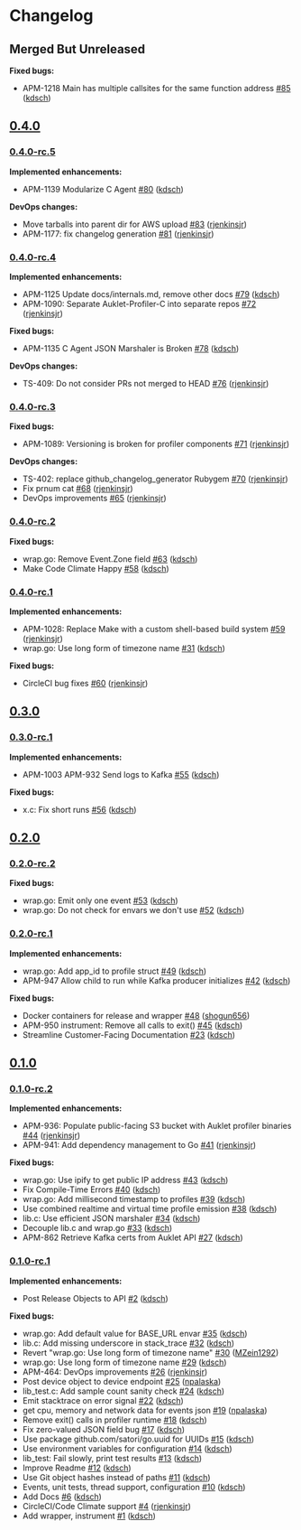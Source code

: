 # Changelog

## Merged But Unreleased

**Fixed bugs:**

- APM-1218 Main has multiple callsites for the same function address [#85](https://github.com/ESG-USA/Auklet-Agent-C/pull/85) ([kdsch](https://github.com/kdsch))

## [0.4.0](https://github.com/ESG-USA/Auklet-Agent-C/tree/0.4.0)

### [0.4.0-rc.5](https://github.com/ESG-USA/Auklet-Agent-C/tree/0.4.0-rc.5)

**Implemented enhancements:**

- APM-1139 Modularize C Agent [#80](https://github.com/ESG-USA/Auklet-Agent-C/pull/80) ([kdsch](https://github.com/kdsch))

**DevOps changes:**

- Move tarballs into parent dir for AWS upload [#83](https://github.com/ESG-USA/Auklet-Agent-C/pull/83) ([rjenkinsjr](https://github.com/rjenkinsjr))
- APM-1177: fix changelog generation [#81](https://github.com/ESG-USA/Auklet-Agent-C/pull/81) ([rjenkinsjr](https://github.com/rjenkinsjr))

### [0.4.0-rc.4](https://github.com/ESG-USA/Auklet-Agent-C/tree/0.4.0-rc.4)

**Implemented enhancements:**

- APM-1125 Update docs/internals.md, remove other docs [#79](https://github.com/ESG-USA/Auklet-Agent-C/pull/79) ([kdsch](https://github.com/kdsch))
- APM-1090: Separate Auklet-Profiler-C into separate repos [#72](https://github.com/ESG-USA/Auklet-Agent-C/pull/72) ([rjenkinsjr](https://github.com/rjenkinsjr))

**Fixed bugs:**

- APM-1135 C Agent JSON Marshaler is Broken [#78](https://github.com/ESG-USA/Auklet-Agent-C/pull/78) ([kdsch](https://github.com/kdsch))

**DevOps changes:**

- TS-409: Do not consider PRs not merged to HEAD [#76](https://github.com/ESG-USA/Auklet-Agent-C/pull/76) ([rjenkinsjr](https://github.com/rjenkinsjr))

### [0.4.0-rc.3](https://github.com/ESG-USA/Auklet-Agent-C/tree/0.4.0-rc.3)

**Fixed bugs:**

- APM-1089: Versioning is broken for profiler components [#71](https://github.com/ESG-USA/Auklet-Agent-C/pull/71) ([rjenkinsjr](https://github.com/rjenkinsjr))

**DevOps changes:**

- TS-402: replace github_changelog_generator Rubygem [#70](https://github.com/ESG-USA/Auklet-Agent-C/pull/70) ([rjenkinsjr](https://github.com/rjenkinsjr))
- Fix prnum cat [#68](https://github.com/ESG-USA/Auklet-Agent-C/pull/68) ([rjenkinsjr](https://github.com/rjenkinsjr))
- DevOps improvements [#65](https://github.com/ESG-USA/Auklet-Agent-C/pull/65) ([rjenkinsjr](https://github.com/rjenkinsjr))

### [0.4.0-rc.2](https://github.com/ESG-USA/Auklet-Agent-C/tree/0.4.0-rc.2)

**Fixed bugs:**

- wrap.go: Remove Event.Zone field [#63](https://github.com/ESG-USA/Auklet-Agent-C/pull/63) ([kdsch](https://github.com/kdsch))
- Make Code Climate Happy  [#58](https://github.com/ESG-USA/Auklet-Agent-C/pull/58) ([kdsch](https://github.com/kdsch))

### [0.4.0-rc.1](https://github.com/ESG-USA/Auklet-Agent-C/tree/0.4.0-rc.1)

**Implemented enhancements:**

- APM-1028: Replace Make with a custom shell-based build system [#59](https://github.com/ESG-USA/Auklet-Agent-C/pull/59) ([rjenkinsjr](https://github.com/rjenkinsjr))
- wrap.go: Use long form of timezone name [#31](https://github.com/ESG-USA/Auklet-Agent-C/pull/31) ([kdsch](https://github.com/kdsch))

**Fixed bugs:**

- CircleCI bug fixes [#60](https://github.com/ESG-USA/Auklet-Agent-C/pull/60) ([rjenkinsjr](https://github.com/rjenkinsjr))

## [0.3.0](https://github.com/ESG-USA/Auklet-Agent-C/tree/0.3.0)

### [0.3.0-rc.1](https://github.com/ESG-USA/Auklet-Agent-C/tree/0.3.0-rc.1)

**Implemented enhancements:**

- APM-1003 APM-932 Send logs to Kafka [#55](https://github.com/ESG-USA/Auklet-Agent-C/pull/55) ([kdsch](https://github.com/kdsch))

**Fixed bugs:**

- x.c: Fix short runs [#56](https://github.com/ESG-USA/Auklet-Agent-C/pull/56) ([kdsch](https://github.com/kdsch))

## [0.2.0](https://github.com/ESG-USA/Auklet-Agent-C/tree/0.2.0)

### [0.2.0-rc.2](https://github.com/ESG-USA/Auklet-Agent-C/tree/0.2.0-rc.2)

**Fixed bugs:**

- wrap.go: Emit only one event [#53](https://github.com/ESG-USA/Auklet-Agent-C/pull/53) ([kdsch](https://github.com/kdsch))
- wrap.go: Do not check for envars we don't use [#52](https://github.com/ESG-USA/Auklet-Agent-C/pull/52) ([kdsch](https://github.com/kdsch))

### [0.2.0-rc.1](https://github.com/ESG-USA/Auklet-Agent-C/tree/0.2.0-rc.1)

**Implemented enhancements:**

- wrap.go: Add app_id to profile struct [#49](https://github.com/ESG-USA/Auklet-Agent-C/pull/49) ([kdsch](https://github.com/kdsch))
- APM-947 Allow child to run while Kafka producer initializes [#42](https://github.com/ESG-USA/Auklet-Agent-C/pull/42) ([kdsch](https://github.com/kdsch))

**Fixed bugs:**

- Docker containers for release and wrapper [#48](https://github.com/ESG-USA/Auklet-Agent-C/pull/48) ([shogun656](https://github.com/shogun656))
- APM-950 instrument: Remove all calls to exit() [#45](https://github.com/ESG-USA/Auklet-Agent-C/pull/45) ([kdsch](https://github.com/kdsch))
- Streamline Customer-Facing Documentation [#23](https://github.com/ESG-USA/Auklet-Agent-C/pull/23) ([kdsch](https://github.com/kdsch))

## [0.1.0](https://github.com/ESG-USA/Auklet-Agent-C/tree/0.1.0)

### [0.1.0-rc.2](https://github.com/ESG-USA/Auklet-Agent-C/tree/0.1.0-rc.2)

**Implemented enhancements:**

- APM-936: Populate public-facing S3 bucket with Auklet profiler binaries [#44](https://github.com/ESG-USA/Auklet-Agent-C/pull/44) ([rjenkinsjr](https://github.com/rjenkinsjr))
- APM-941: Add dependency management to Go [#41](https://github.com/ESG-USA/Auklet-Agent-C/pull/41) ([rjenkinsjr](https://github.com/rjenkinsjr))

**Fixed bugs:**

- wrap.go: Use ipify to get public IP address [#43](https://github.com/ESG-USA/Auklet-Agent-C/pull/43) ([kdsch](https://github.com/kdsch))
- Fix Compile-Time Errors [#40](https://github.com/ESG-USA/Auklet-Agent-C/pull/40) ([kdsch](https://github.com/kdsch))
- wrap.go: Add millisecond timestamp to profiles [#39](https://github.com/ESG-USA/Auklet-Agent-C/pull/39) ([kdsch](https://github.com/kdsch))
- Use combined realtime and virtual time profile emission [#38](https://github.com/ESG-USA/Auklet-Agent-C/pull/38) ([kdsch](https://github.com/kdsch))
- lib.c: Use efficient JSON marshaler [#34](https://github.com/ESG-USA/Auklet-Agent-C/pull/34) ([kdsch](https://github.com/kdsch))
- Decouple lib.c and wrap.go [#33](https://github.com/ESG-USA/Auklet-Agent-C/pull/33) ([kdsch](https://github.com/kdsch))
- APM-862 Retrieve Kafka certs from Auklet API [#27](https://github.com/ESG-USA/Auklet-Agent-C/pull/27) ([kdsch](https://github.com/kdsch))

### [0.1.0-rc.1](https://github.com/ESG-USA/Auklet-Agent-C/tree/0.1.0-rc.1)

**Implemented enhancements:**

- Post Release Objects to API [#2](https://github.com/ESG-USA/Auklet-Agent-C/pull/2) ([kdsch](https://github.com/kdsch))

**Fixed bugs:**

- wrap.go: Add default value for BASE_URL envar [#35](https://github.com/ESG-USA/Auklet-Agent-C/pull/35) ([kdsch](https://github.com/kdsch))
- lib.c: Add missing underscore in stack_trace [#32](https://github.com/ESG-USA/Auklet-Agent-C/pull/32) ([kdsch](https://github.com/kdsch))
- Revert "wrap.go: Use long form of timezone name" [#30](https://github.com/ESG-USA/Auklet-Agent-C/pull/30) ([MZein1292](https://github.com/MZein1292))
- wrap.go: Use long form of timezone name [#29](https://github.com/ESG-USA/Auklet-Agent-C/pull/29) ([kdsch](https://github.com/kdsch))
- APM-464: DevOps improvements [#26](https://github.com/ESG-USA/Auklet-Agent-C/pull/26) ([rjenkinsjr](https://github.com/rjenkinsjr))
- Post device object to device endpoint [#25](https://github.com/ESG-USA/Auklet-Agent-C/pull/25) ([npalaska](https://github.com/npalaska))
- lib_test.c: Add sample count sanity check [#24](https://github.com/ESG-USA/Auklet-Agent-C/pull/24) ([kdsch](https://github.com/kdsch))
- Emit stacktrace on error signal [#22](https://github.com/ESG-USA/Auklet-Agent-C/pull/22) ([kdsch](https://github.com/kdsch))
- get cpu, memory and network data for events json [#19](https://github.com/ESG-USA/Auklet-Agent-C/pull/19) ([npalaska](https://github.com/npalaska))
- Remove exit() calls in profiler runtime [#18](https://github.com/ESG-USA/Auklet-Agent-C/pull/18) ([kdsch](https://github.com/kdsch))
- Fix zero-valued JSON field bug [#17](https://github.com/ESG-USA/Auklet-Agent-C/pull/17) ([kdsch](https://github.com/kdsch))
- Use package github.com/satori/go.uuid for UUIDs [#15](https://github.com/ESG-USA/Auklet-Agent-C/pull/15) ([kdsch](https://github.com/kdsch))
- Use environment variables for configuration [#14](https://github.com/ESG-USA/Auklet-Agent-C/pull/14) ([kdsch](https://github.com/kdsch))
- lib_test: Fail slowly, print test results [#13](https://github.com/ESG-USA/Auklet-Agent-C/pull/13) ([kdsch](https://github.com/kdsch))
- Improve Readme [#12](https://github.com/ESG-USA/Auklet-Agent-C/pull/12) ([kdsch](https://github.com/kdsch))
- Use Git object hashes instead of paths [#11](https://github.com/ESG-USA/Auklet-Agent-C/pull/11) ([kdsch](https://github.com/kdsch))
- Events, unit tests, thread support, configuration [#10](https://github.com/ESG-USA/Auklet-Agent-C/pull/10) ([kdsch](https://github.com/kdsch))
- Add Docs [#6](https://github.com/ESG-USA/Auklet-Agent-C/pull/6) ([kdsch](https://github.com/kdsch))
- CircleCI/Code Climate support [#4](https://github.com/ESG-USA/Auklet-Agent-C/pull/4) ([rjenkinsjr](https://github.com/rjenkinsjr))
- Add wrapper, instrument [#1](https://github.com/ESG-USA/Auklet-Agent-C/pull/1) ([kdsch](https://github.com/kdsch))
